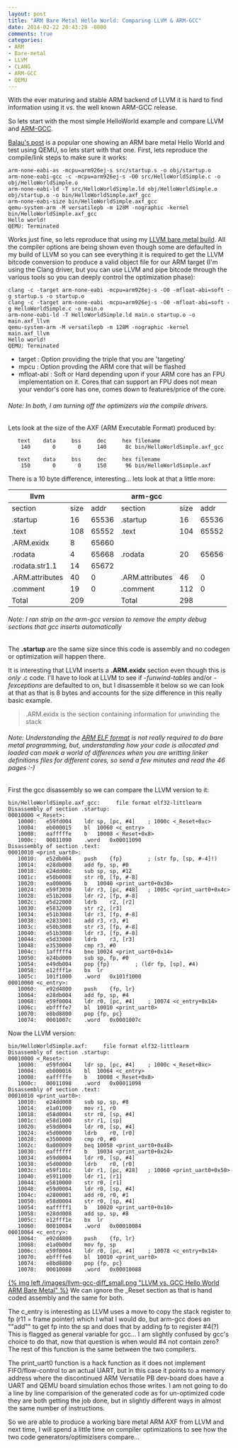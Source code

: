 ```yaml
---
layout: post
title: "ARM Bare Metal Hello World: Comparing LLVM & ARM-GCC"
date: 2014-02-22 20:43:28 -0800
comments: true
categories:
- ARM
- Bare-metal
- LLVM
- CLANG
- ARM-GCC
- QEMU
---
```

With the ever maturing and stable ARM backend of LLVM it is hard to find information using it vs. the well known ARM-GCC release. 

So lets start with the most simple HelloWorld example and compare LLVM and [ARM-GCC](https://launchpad.net/gcc-arm-embedded).

[Balau's post](http://balau82.wordpress.com/2010/02/28/hello-world-for-bare-metal-arm-using-qemu/) is a popular one showing an ARM bare metal Hello World and test using QEMU, so lets start with that one. First, lets reproduce the compile/link steps to make sure it works:

```
arm-none-eabi-as -mcpu=arm926ej-s src/startup.s -o obj/startup.o
arm-none-eabi-gcc -c -mcpu=arm926ej-s -O0 src/HelloWorldSimple.c -o obj/HelloWorldSimple.o
arm-none-eabi-ld -T src/HelloWorldSimple.ld obj/HelloWorldSimple.o obj/startup.o -o bin/HelloWorldSimple.axf_gcc
arm-none-eabi-size bin/HelloWorldSimple.axf_gcc
qemu-system-arm -M versatilepb -m 128M -nographic -kernel bin/HelloWorldSimple.axf_gcc
Hello world!
QEMU: Terminated
```
Works just fine, so lets reproduce that using 	my [LLVM bare metal build](https://github.com/sushihangover/llvm_baremetal). All the compiler options are being shown even though some are defaulted in my build of LLVM so you can see everything it is required to get the LLVM bitcode conversion to produce a valid object file for our ARM target (I'm using the Clang driver, but you can use LLVM and pipe bitcode through the various tools so you can deeply control the optimization phase):
```
clang -c -target arm-none-eabi -mcpu=arm926ej-s -O0 -mfloat-abi=soft -g startup.s -o startup.o
clang -c -target arm-none-eabi -mcpu=arm926ej-s -O0 -mfloat-abi=soft -g HelloWorldSimple.c -o main.o
arm-none-eabi-ld -T HelloWorldSimple.ld main.o startup.o -o main.axf_llvm
qemu-system-arm -M versatilepb -m 128M -nographic -kernel main.axf_llvm
Hello world!
QEMU: Terminated
```
* target : Option providing the triple that you are 'targeting'
* mpcu : Option provding the ARM core that will be flashed
* mfloat-abi : Soft or Hard depending upon if your ARM core has an FPU implementation on it. Cores that can support an FPU does not mean your vendor's core has one, comes down to features/price of the core.

###### Note: In both, I am turning off the optimizers via the compile drivers.

Lets look at the size of the AXF (ARM Executable Format) produced by:

```
   text	   data	    bss	    dec	    hex	filename
    140	      0	      0	    140	     8c	bin/HelloWorldSimple.axf_gcc
    
   text	   data	    bss	    dec	    hex	filename
    150	      0	      0	    150	     96	bin/HelloWorldSimple.axf
```
There is a 10 byte difference, interesting... lets look at that a little more:

| llvm ||| arm-gcc | | |
| - | - | - | - | - | - |
| section  | size | addr|section |size| addr
|.startup  |16|   65536|.startup | 16 |65536
|.text |             108 |  65552|.text              |104   |65552
|.ARM.exidx|           8 |  65660|
|.rodata   |           4 |  65668|.rodata  |           20  | 65656
|.rodata.str1.1|      14 |  65672|
|.ARM.attributes|     40 |      0|.ARM.attributes |    46 |      0
|.comment       |     19 |      0|.comment  |         112  |     0
|Total          |    209||Total              |298|

###### Note: I ran strip on the arm-gcc version to remove the empty debug sections that gcc inserts automatically

The **.startup** are the same size since this code is assembly and no codegen or optimization will happen there.

It is interesting that LLVM inserts a **.ARM.exidx** section even though this is *only* .c code. I'll have to look at LLVM to see if *-funwind-tables* and/or *-fexceptions* are defaulted to on, but I disassemble it below so we can look at that as that is 8 bytes and accounts for the size difference in this really basic example.

> .ARM.exidx is the section containing information for unwinding the stack

###### Note: Understanding the [ARM ELF format](http://infocenter.arm.com/help/topic/com.arm.doc.ihi0044e/IHI0044E_aaelf.pdf) is not really required to do bare metal programming, but, understanding how your code is allocated and loaded can maek a world of differences when you are writting linker definitions files for different cores, so send a few minutes and read the 46 pages :-)

First the gcc disassembly so we can compare the LLVM version to it:
```
bin/HelloWorldSimple.axf_gcc:     file format elf32-littlearm
Disassembly of section .startup:
00010000 <_Reset>:
   10000:	e59fd004 	ldr	sp, [pc, #4]	; 1000c <_Reset+0xc>
   10004:	eb000015 	bl	10060 <c_entry>
   10008:	eafffffe 	b	10008 <_Reset+0x8>
   1000c:	00011090 	.word	0x00011090
Disassembly of section .text:
00010010 <print_uart0>:
   10010:	e52db004 	push	{fp}		; (str fp, [sp, #-4]!)
   10014:	e28db000 	add	fp, sp, #0
   10018:	e24dd00c 	sub	sp, sp, #12
   1001c:	e50b0008 	str	r0, [fp, #-8]
   10020:	ea000006 	b	10040 <print_uart0+0x30>
   10024:	e59f3030 	ldr	r3, [pc, #48]	; 1005c <print_uart0+0x4c>
   10028:	e51b2008 	ldr	r2, [fp, #-8]
   1002c:	e5d22000 	ldrb	r2, [r2]
   10030:	e5832000 	str	r2, [r3]
   10034:	e51b3008 	ldr	r3, [fp, #-8]
   10038:	e2833001 	add	r3, r3, #1
   1003c:	e50b3008 	str	r3, [fp, #-8]
   10040:	e51b3008 	ldr	r3, [fp, #-8]
   10044:	e5d33000 	ldrb	r3, [r3]
   10048:	e3530000 	cmp	r3, #0
   1004c:	1afffff4 	bne	10024 <print_uart0+0x14>
   10050:	e24bd000 	sub	sp, fp, #0
   10054:	e49db004 	pop	{fp}		; (ldr fp, [sp], #4)
   10058:	e12fff1e 	bx	lr
   1005c:	101f1000 	.word	0x101f1000
00010060 <c_entry>:
   10060:	e92d4800 	push	{fp, lr}
   10064:	e28db004 	add	fp, sp, #4
   10068:	e59f0004 	ldr	r0, [pc, #4]	; 10074 <c_entry+0x14>
   1006c:	ebffffe7 	bl	10010 <print_uart0>
   10070:	e8bd8800 	pop	{fp, pc}
   10074:	0001007c 	.word	0x0001007c
```
Now the LLVM version:
```
bin/HelloWorldSimple.axf:     file format elf32-littlearm
Disassembly of section .startup:
00010000 <_Reset>:
   10000:	e59fd004 	ldr	sp, [pc, #4]	; 1000c <_Reset+0xc>
   10004:	eb000016 	bl	10064 <c_entry>
   10008:	eafffffe 	b	10008 <_Reset+0x8>
   1000c:	00011098 	.word	0x00011098
Disassembly of section .text:
00010010 <print_uart0>:
   10010:	e24dd008 	sub	sp, sp, #8
   10014:	e1a01000 	mov	r1, r0
   10018:	e58d0004 	str	r0, [sp, #4]
   1001c:	e58d1000 	str	r1, [sp]
   10020:	e59d0004 	ldr	r0, [sp, #4]
   10024:	e5d00000 	ldrb	r0, [r0]
   10028:	e3500000 	cmp	r0, #0
   1002c:	0a000009 	beq	10058 <print_uart0+0x48>
   10030:	eaffffff 	b	10034 <print_uart0+0x24>
   10034:	e59d0004 	ldr	r0, [sp, #4]
   10038:	e5d00000 	ldrb	r0, [r0]
   1003c:	e59f101c 	ldr	r1, [pc, #28]	; 10060 <print_uart0+0x50>
   10040:	e5911000 	ldr	r1, [r1]
   10044:	e5810000 	str	r0, [r1]
   10048:	e59d0004 	ldr	r0, [sp, #4]
   1004c:	e2800001 	add	r0, r0, #1
   10050:	e58d0004 	str	r0, [sp, #4]
   10054:	eafffff1 	b	10020 <print_uart0+0x10>
   10058:	e28dd008 	add	sp, sp, #8
   1005c:	e12fff1e 	bx	lr
   10060:	00010084 	.word	0x00010084
00010064 <c_entry>:
   10064:	e92d4800 	push	{fp, lr}
   10068:	e1a0b00d 	mov	fp, sp
   1006c:	e59f0004 	ldr	r0, [pc, #4]	; 10078 <c_entry+0x14>
   10070:	ebffffe6 	bl	10010 <print_uart0>
   10074:	e8bd8800 	pop	{fp, pc}
   10078:	00010088 	.word	0x00010088
```
[{% img left /images/llvm-gcc-diff_small.png "LLVM vs. GCC Hello World ARM Bare Metal" %}](/images/llvm-gcc-diff_large.png) We can ignore the _Reset section as that is hand coded assembly and the same for both.

The c_entry is interesting as LLVM uses a move to copy the stack register to fp (r11 = frame pointer) which I what I would do, but arm-gcc does an ""add"" to get fp into the sp and does that by adding fp to register #4(?) This is flagged as general variable for gcc... I am slightly confused by gcc's choice to do that, now that question is when would #4 not contain zero? The rest of this function is the same between the two compilers.

The print_uart0 function is a hack function as it does not implement FIFO/flow-control to an actual UART, but in this case it points to a memory address where the discontinued ARM Versatile PB dev-board does have a UART and QEMU board simulation echos those writes. I am not going to do a line by line comparision of the generated code as for un-optimized code they are both getting the job done, but in slightly different ways in almost the same number of instructions.

So we are able to produce a working bare metal ARM AXF from LLVM and next time, I will spend a little time on compiler optimizations to see how the two code generators/optimizisers compare...
